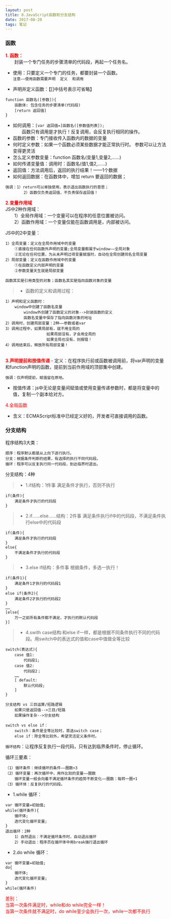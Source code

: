 ```yaml
---
layout: post
title: 8.JavaScript函数和分支结构
date: 2017-08-20
tags: 笔记   
---
```


### 函数
<font color="#f00"><b>1. 函数：</b></font><br>
　　封装一个专门任务的步骤清单的代码段，再起一个任务名。

- 使用：只要定义一个专门的任务，都要封装一个函数。<br>
`注意——使用函数需要声明  定义  和调用`

- 声明并定义函数：【[]中括号表示可省略】
```
function 函数名([参数]){
	函数体: 包含任务的步骤清单(代码段)
	[return 返回值]
}
```
- 如何调用：`[var 返回值=]函数名([参数值列表]);`<br>
　　函数只有调用是才执行！反复调用，会反复执行相同的操作。
- 函数的参数：专门接收传入函数内的数据的变量
- 何时定义参数：如果一个函数必须某些数据才能正常执行时。 参数可以让方法变得更灵活
- 怎么定义参数变量：function 函数名(变量1,变量2,……)
- 如何传递变量值：调用时：函数名(值1,值2,……)
- 返回值：方法调用后，返回的执行结果！——1个数据
- 如何返回数据：在函数体中，增加 return 要返回的数据；
```
强调：1）return可以单独使用，表示退出函数执行的意思；
        2）函数仅负责返回值，不负责保存返回值！
```

<font color="#f00"><b>2.变量作用域</b></font><br>
JS中2种作用域：<br>
　　1）全局作用域：一个变量可以在程序的任意位置被访问。<br>
　　2）函数作用域：一个变量仅能在函数调用是，内部被访问。


JS中的2中变量：
```
1）全局变量：定义在全局作用域中的变量
    ①直接在任何函数外声明的变量;全局变量都属于window——全局对象
    ②无论在任何位置，为从未声明过得变量赋值时，自动在全局创建同名全局变量
2）局部变量：定义在函数作用域中的变量
    ①在函数定义内部声明的变量
    ②参数变量天生就是局部变量
```
`函数其实是引用类型的对象；函数名其实是指向函数对象的变量`

>* 函数的定义和调用过程：
```
1）声明和定义函数时：
	window中创建了函数名变量
        window外创建了函数定义的对象-->封装函数的定义
        函数名变量中保存了指向函数对象的地址
2）调用时，创建局部变量：2种——参数或者var
3）调用过程中，如果局部有，就不用全局的
                  如果局部没有，才会用全局的
                  如果全局也没有，则报错！
4）调用结束后，释放所有局部变量！
```
<br>
<font color="#f00"><b>3.声明提前和按值传递</b></font>
- 定义：在程序执行前或函数被调用前，将var声明的变量和function声明的函数，提前到当前作用域的顶部集中创建。

`强调：仅声明提前，赋值留在原地。`

- 按值传递：js中无论是变量间赋值或使用变量传递参数时，都是将变量中的值，复制一个副本给对方。

<font color="#f00">4.全局函数</font>
- 含义：ECMAScript标准中已经定义好的，开发者可直接调用的函数。

### 分支结构
程序结构3大类：<br>
```
顺序：程序默认都是从上向下逐行执行。
分支：根据条件判断的结果，有选择的执行不同代码段。
循环：程序可以反复执行同一代码段，到达临界时退出。
```

分支结构：4种<br>
>* 1.if结构：1件事 满足条件才执行，否则不执行
```
if(条件){
	满足条件才执行的代码段
}
```
>* 2.if……else……结构：2件事 满足条件执行if中的代码段，不满足条件执行else中的代码段
```
if(条件){
	满足条件才执行的代码段
}
else{
	不满足条件才执行的代码段
}
```
>* 3.else if结构：多件事 根据条件，多选一执行！
```
if(条件1){
	满足条件1才执行的代码段1
}
else if(条件2){
	满足条件2才执行的代码段2
}
……
[else{
	万一之前所有条件都不满足，才执行的默认代码段
}]
```
>* 4.swith case结构:和else  if一样，都是根据不同条件执行不同的代码段。用switch中的表达式的值和case中值做全等比较
```
switch(表达式){
	case 值1:
		代码段1;
	case 值2:
		代码段2；
	……
	[ default:
		默认代码段;
	]
}
```

```
分支结构 vs 三目运算/短路逻辑
	如果只是返回值-->三目/短路
	如果操作复杂-->分支结构

switch vs else if：
	switch：条件是全等比较时，首选switch case；
	else if：除全等比较外，希望灵活定义条件时。
```

`循环结构`：让程序反复执行一段代码，只有达到临界条件时，停止循环。

循环三要素：
```
（1）循环条件：继续循环的条件——圈数<3
（2）循环变量：再次循环中，用作比较的变量——圈数
	循环变量一般会向着不满足循环条件的趋势不断变化——圈数：每转一圈+1
（3）循环体：反复执行的代码段。
```

- 1.while 循环：
```
var 循环变量=初始值;
while(循环条件){
	循环体;
	迭代变化循环变量;
}
退出循环：2种
	1）自然退出：不满足循环条件时，自动退出循环
	2）手动退出：程序员在循环体中用break强行退出循环
```

- 2.do while 循环：
```
var 循环变量=初始值;
do{
	循环体;
	迭代变化循环变量;
}
while(循环条件)
```

<font color="red">差别：<br>
	当第一次条件满足时，while和do while完全一样！<br>
	当第一次条件就不满足时，do while至少会执行一次，while一次都不执行
</font>
